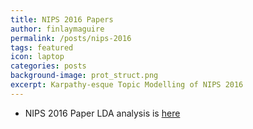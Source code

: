 ```yaml
---
title: NIPS 2016 Papers
author: finlaymaguire
permalink: /posts/nips-2016
tags: featured
icon: laptop
categories: posts
background-image: prot_struct.png
excerpt: Karpathy-esque Topic Modelling of NIPS 2016
---
```


- NIPS 2016 Paper LDA analysis is [here](http://finlaymagui.re/nips_lda.html)

